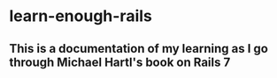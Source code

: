 # learn-enough-rails

## This is a documentation of my learning as I go through Michael Hartl's book on Rails 7
